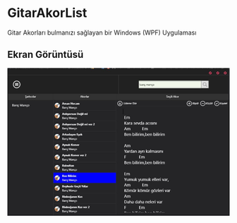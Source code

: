# GitarAkorList
Gitar Akorları bulmanızı sağlayan bir Windows (WPF) Uygulaması

## Ekran Görüntüsü
[![](https://raw.githubusercontent.com/yunuskorkmaz/GitarAkorList/master/ScreenShot.JPG)](https://raw.githubusercontent.com/yunuskorkmaz/GitarAkorList/master/ScreenShot.JPG)
